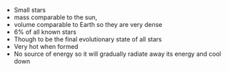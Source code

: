 - Small stars
- mass comparable to the sun, 
- volume comparable to Earth so they are very dense
- 6% of all known stars
- Though to be the final evolutionary state of all stars
- Very hot when formed
- No source of energy so it will gradually radiate away its energy and cool down
